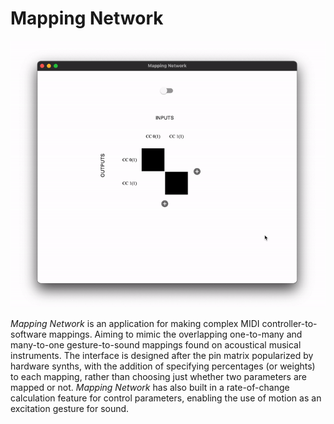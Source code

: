 # Mapping Network

![demo](demo.gif)

*Mapping Network* is an application for making complex MIDI controller-to-software mappings. Aiming to mimic the overlapping one-to-many and many-to-one gesture-to-sound mappings found on acoustical musical instruments. The interface is designed after the pin matrix popularized by hardware synths, with the addition of specifying percentages (or weights) to each mapping, rather than choosing just whether two parameters are mapped or not. *Mapping Network* has also built in a rate-of-change calculation feature for control parameters, enabling the use of motion as an excitation gesture for sound.
